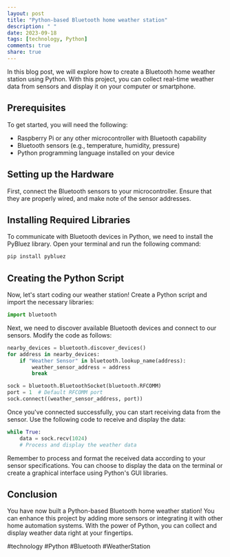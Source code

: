 ```yaml
---
layout: post
title: "Python-based Bluetooth home weather station"
description: " "
date: 2023-09-18
tags: [technology, Python]
comments: true
share: true
---
```


In this blog post, we will explore how to create a Bluetooth home weather station using Python. With this project, you can collect real-time weather data from sensors and display it on your computer or smartphone.

## Prerequisites

To get started, you will need the following:

* Raspberry Pi or any other microcontroller with Bluetooth capability
* Bluetooth sensors (e.g., temperature, humidity, pressure)
* Python programming language installed on your device

## Setting up the Hardware

First, connect the Bluetooth sensors to your microcontroller. Ensure that they are properly wired, and make note of the sensor addresses.

## Installing Required Libraries

To communicate with Bluetooth devices in Python, we need to install the PyBluez library. Open your terminal and run the following command:

```python
pip install pybluez
```

## Creating the Python Script

Now, let's start coding our weather station! Create a Python script and import the necessary libraries:

```python
import bluetooth
```

Next, we need to discover available Bluetooth devices and connect to our sensors. Modify the code as follows:

```python
nearby_devices = bluetooth.discover_devices()
for address in nearby_devices:
    if "Weather Sensor" in bluetooth.lookup_name(address):
        weather_sensor_address = address
        break

sock = bluetooth.BluetoothSocket(bluetooth.RFCOMM)
port = 1  # Default RFCOMM port
sock.connect((weather_sensor_address, port))
```

Once you've connected successfully, you can start receiving data from the sensor. Use the following code to receive and display the data:

```python
while True:
    data = sock.recv(1024)
    # Process and display the weather data
```

Remember to process and format the received data according to your sensor specifications. You can choose to display the data on the terminal or create a graphical interface using Python's GUI libraries.

## Conclusion

You have now built a Python-based Bluetooth home weather station! You can enhance this project by adding more sensors or integrating it with other home automation systems. With the power of Python, you can collect and display weather data right at your fingertips.

#technology #Python #Bluetooth #WeatherStation
